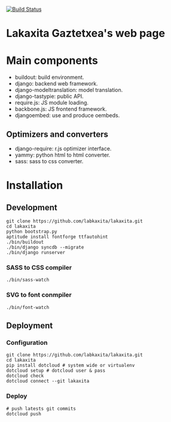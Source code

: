 [![Build Status](https://travis-ci.org/labkaxita/lakaxita.png)](https://travis-ci.org/labkaxita/lakaxita)

Lakaxita Gaztetxea's web page
=============================


Main components
===============

- buildout: build environment.
- django: backend web framework.
- django-modeltranslation: model translation.
- django-tastypie: public API.
- require.js: JS module loading.
- backbone.js: JS frontend framework.
- djangoembed: use and produce oembeds.

Optimizers and converters 
-------------------------

- django-require: r.js optimizer interface.
- yammy: python html to html converter.
- sass: sass to css converter.


Installation
============

Development
-----------

    git clone https://github.com/labkaxita/lakaxita.git
    cd lakaxita
    python bootstrap.py
    aptitude install fontforge ttfautohint
    ./bin/buildout
    ./bin/django syncdb --migrate
    ./bin/django runserver


### SASS to CSS compiler
    
    ./bin/sass-watch


### SVG to font conmpiler

    ./bin/font-watch


Deployment
----------

### Configuration
    git clone https://github.com/labkaxita/lakaxita.git
    cd lakaxita
    pip install dotcloud # system wide or virtualenv
    dotcloud setup # dotcloud user & pass
    dotcloud check
    dotcloud connect --git lakaxita

### Deploy
    # push latests git commits
    dotcloud push
